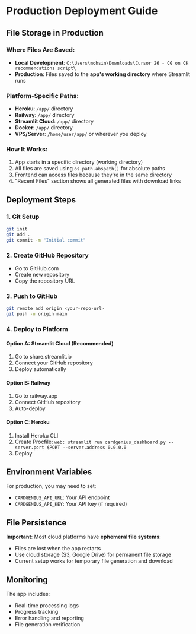 # Production Deployment Guide

## File Storage in Production

### Where Files Are Saved:
- **Local Development**: `C:\Users\mohsin\Downloads\Cursor 26 - CG on CK recommendations script\`
- **Production**: Files saved to the **app's working directory** where Streamlit runs

### Platform-Specific Paths:
- **Heroku**: `/app/` directory
- **Railway**: `/app/` directory  
- **Streamlit Cloud**: `/app/` directory
- **Docker**: `/app/` directory
- **VPS/Server**: `/home/user/app/` or wherever you deploy

### How It Works:
1. App starts in a specific directory (working directory)
2. All files are saved using `os.path.abspath()` for absolute paths
3. Frontend can access files because they're in the same directory
4. "Recent Files" section shows all generated files with download links

## Deployment Steps

### 1. Git Setup
```bash
git init
git add .
git commit -m "Initial commit"
```

### 2. Create GitHub Repository
- Go to GitHub.com
- Create new repository
- Copy the repository URL

### 3. Push to GitHub
```bash
git remote add origin <your-repo-url>
git push -u origin main
```

### 4. Deploy to Platform

#### Option A: Streamlit Cloud (Recommended)
1. Go to share.streamlit.io
2. Connect your GitHub repository
3. Deploy automatically

#### Option B: Railway
1. Go to railway.app
2. Connect GitHub repository
3. Auto-deploy

#### Option C: Heroku
1. Install Heroku CLI
2. Create Procfile: `web: streamlit run cardgenius_dashboard.py --server.port $PORT --server.address 0.0.0.0`
3. Deploy

## Environment Variables

For production, you may need to set:
- `CARDGENIUS_API_URL`: Your API endpoint
- `CARDGENIUS_API_KEY`: Your API key (if required)

## File Persistence

**Important**: Most cloud platforms have **ephemeral file systems**:
- Files are lost when the app restarts
- Use cloud storage (S3, Google Drive) for permanent file storage
- Current setup works for temporary file generation and download

## Monitoring

The app includes:
- Real-time processing logs
- Progress tracking
- Error handling and reporting
- File generation verification

